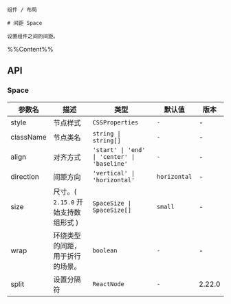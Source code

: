 `````
组件 / 布局

# 间距 Space

设置组件之间的间距。
`````

%%Content%%

## API

### Space

|参数名|描述|类型|默认值|版本|
|---|---|---|---|---|
|style|节点样式|`CSSProperties`|`-`|-|
|className|节点类名|`string \| string[]`|`-`|-|
|align|对齐方式|`'start' \| 'end' \| 'center' \| 'baseline'`|`-`|-|
|direction|间距方向|`'vertical' \| 'horizontal'`|`horizontal`|-|
|size|尺寸。( `2.15.0` 开始支持数组形式 )|`SpaceSize \| SpaceSize[]`|`small`|-|
|wrap|环绕类型的间距，用于折行的场景。|`boolean`|`-`|-|
|split|设置分隔符|`ReactNode`|`-`|2.22.0|
